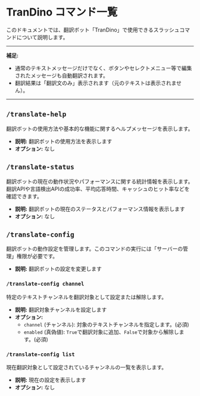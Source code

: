 # TranDino コマンド一覧

このドキュメントでは、翻訳ボット「TranDino」で使用できるスラッシュコマンドについて説明します。

---
**補足:**
- 通常のテキストメッセージだけでなく、ボタンやセレクトメニュー等で編集されたメッセージも自動翻訳されます。
- 翻訳結果は「翻訳文のみ」表示されます（元のテキストは表示されません）。
---

## `/translate-help`

翻訳ボットの使用方法や基本的な機能に関するヘルプメッセージを表示します。

- **説明:** 翻訳ボットの使用方法を表示します
- **オプション:** なし

## `/translate-status`

翻訳ボットの現在の動作状況やパフォーマンスに関する統計情報を表示します。
翻訳APIや言語検出APIの成功率、平均応答時間、キャッシュのヒット率などを確認できます。

- **説明:** 翻訳ボットの現在のステータスとパフォーマンス情報を表示します
- **オプション:** なし

## `/translate-config`

翻訳ボットの動作設定を管理します。このコマンドの実行には「サーバーの管理」権限が必要です。

- **説明:** 翻訳ボットの設定を変更します

### `/translate-config channel`

特定のテキストチャンネルを翻訳対象として設定または解除します。

- **説明:** 翻訳対象チャンネルを設定します
- **オプション:**
    - `channel` (チャンネル): 対象のテキストチャンネルを指定します。(必須)
    - `enabled` (真偽値): `True`で翻訳対象に追加、`False`で対象から解除します。(必須)

### `/translate-config list`

現在翻訳対象として設定されているチャンネルの一覧を表示します。

- **説明:** 現在の設定を表示します
- **オプション:** なし 